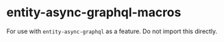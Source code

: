 # entity-async-graphql-macros

For use with `entity-async-graphql` as a feature. Do not import this directly.
